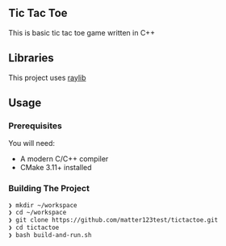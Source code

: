 ## Tic Tac Toe

This is basic tic tac toe game written in C++

## Libraries

This project uses [raylib](https://github.com/raysan5/raylib)

## Usage

### Prerequisites

You will need:

- A modern C/C++ compiler
- CMake 3.11+ installed

### Building The Project

```bash
❯ mkdir ~/workspace
❯ cd ~/workspace
❯ git clone https://github.com/matter123test/tictactoe.git
❯ cd tictactoe
❯ bash build-and-run.sh
```
